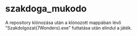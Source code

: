 # szakdoga_mukodo
 A repository klónozása után a klónozott mappában lévő "Szakdolgozat(7Wonders).exe" futtatása után elindul a játék.

